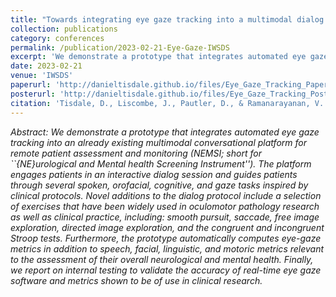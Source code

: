 ```yaml
---
title: "Towards integrating eye gaze tracking into a multimodal dialog agent for remote patient assessment"
collection: publications
category: conferences
permalink: /publication/2023-02-21-Eye-Gaze-IWSDS
excerpt: 'We demonstrate a prototype that integrates automated eye gaze tracking into the NEMSI platform for remote patient assessment, guiding patients through various clinical tasks and automatically computing relevant metrics for neurological and mental health assessment, validated through internal testing.'
date: 2023-02-21
venue: 'IWSDS'
paperurl: 'http://danieltisdale.github.io/files/Eye_Gaze_Tracking_Paper_IWSDS_2023.pdf'
posterurl: 'http://danieltisdale.github.io/files/Eye_Gaze_Tracking_Poster_IWSDS_2023.pdf'
citation: 'Tisdale, D., Liscombe, J., Pautler, D., & Ramanarayanan, V. (2023). Towards integrating eye gaze tracking into a multimodal dialog agent for remote patient assessment. In <i>Proceedings of the 13th International Workshop on Spoken Dialogue Systems Technology<i>.'
---
```


<i>Abstract:<i> We demonstrate a prototype that integrates automated eye gaze tracking into an already existing multimodal conversational platform for remote patient assessment and monitoring (NEMSI; short for ``{NE}urological and Mental health Screening Instrument''). The platform engages patients in an interactive dialog session and guides patients through several spoken, orofacial, cognitive, and gaze tasks inspired by clinical protocols. Novel additions to the dialog protocol include a selection of exercises that have been widely used in oculomotor pathology research as well as clinical practice, including: smooth pursuit, saccade, free image exploration, directed image exploration, and the congruent and incongruent Stroop tests. Furthermore, the prototype automatically computes eye-gaze metrics in addition to speech, facial, linguistic, and motoric metrics relevant to the assessment of their overall neurological and mental health. Finally, we report on internal testing to validate the accuracy of real-time eye gaze software and metrics shown to be of use in clinical research.
